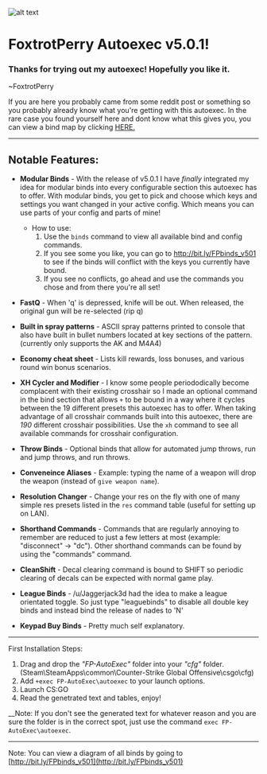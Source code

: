 ![alt text][logo]

[logo]: https://i.imgur.com/vTQOfy5.png

# FoxtrotPerry Autoexec v5.0.1!

### Thanks for trying out my autoexec! Hopefully you like it.

~FoxtrotPerry

If you are here you probably came from some reddit post or something so you probably already know what you're getting with this autoexec. In the rare case you found yourself here and dont know what this gives you, you can view a bind map by clicking [HERE.](http://bit.ly/FPbinds_v501)

---

## Notable Features:
* **Modular Binds** - With the release of v5.0.1 I have *finally* integrated my idea for modular binds into every configurable section this autoexec has to offer. With modular binds, you get to pick and choose which keys and settings you want changed in your active config. Which means you can use parts of your config and parts of mine!

    * How to use: 
        1. Use the `binds` command to view all available bind and config commands. 
        2. If you see some you like, you can go to http://bit.ly/FPbinds_v501 to see if the binds will conflict with the keys you currently have bound.
        3. If you see no conflicts, go ahead and use the commands you chose and from there you're all set!

* **FastQ** - When 'q' is depressed, knife will be out. When released, the original gun will be re-selected (rip q)
* **Built in spray patterns** - ASCII spray patterns printed to console that also have built in bullet numbers located at key sections of the pattern. (currently only supports the AK and M4A4)
* **Economy cheat sheet** - Lists kill rewards, loss bonuses, and various round win bonus scenarios.
* **XH Cycler and Modifier** - I know some people periododically become complacent with their existing crosshair so I made an optional command in the bind section that allows `+` to be bound in a way where it cycles between the 19 different presets this autoexec has to offer. When taking advantage of all crosshair commands built into this autoexec, there are *190* different crosshair possibilities. Use the `xh` command to see all available commands for crosshair configuration.
* **Throw Binds** - Optional binds that allow for automated jump throws, run and jump throws, and run throws.
* **Conveneince Aliases** - Example: typing the name of a weapon will drop the weapon (instead of `give weapon name`).
* **Resolution Changer** - Change your res on the fly with one of many simple res presets listed in the `res` command table (useful for setting up on LAN).
* **Shorthand Commands** - Commands that are regularly annoying to remember are reduced to just a few letters at most (example: "disconnect" -> "dc"). Other shorthand commands can be found by using the "commands" command.
* **CleanShift** - Decal clearing command is bound to SHIFT so periodic clearing of decals can be expected with normal game play.
* **League Binds** - /u/Jaggerjack3d had the idea to make a league orientated toggle. So just type "leaguebinds" to disable all double key binds and instead bind the release of nades to 'N'
* **Keypad Buy Binds** - Pretty much self explanatory.

---

First Installation Steps:

1. Drag and drop the *"FP-AutoExec"* folder into your *"cfg"* folder.
   (Steam\SteamApps\common\Counter-Strike Global Offensive\csgo\cfg)
2. Add `+exec FP-AutoExec\autoexec` to your launch options.
3. Launch CS:GO
4. Read the genetrated text and tables, enjoy!

__Note: If you don't see the generated text for whatever reason and you are sure the folder is in the correct spot,  just use the command `exec FP-AutoExec\autoexec`.

---

Note: You can view a diagram of all binds by going to [http://bit.ly/FPbinds_v501](http://bit.ly/FPbinds_v501)
